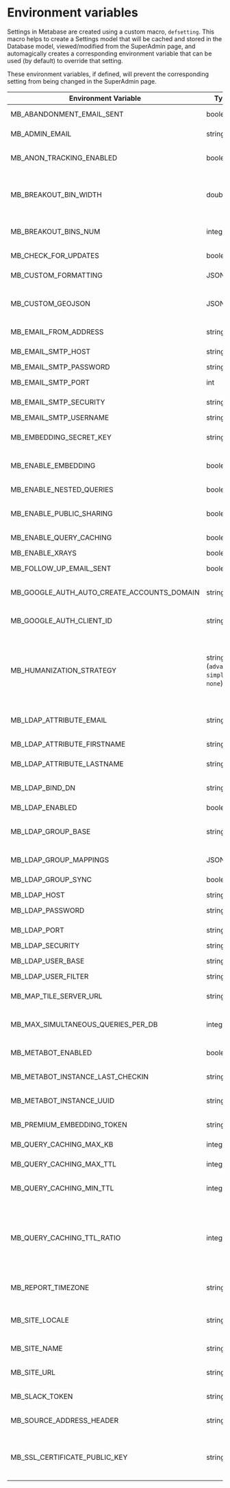 # Environment variables

Settings in Metabase are created using a custom macro, `defsetting`. This macro helps to create a Settings model that will be cached and stored in the Database model, viewed/modified from the SuperAdmin page, and automagically creates a corresponding environment variable that can be used (by default) to override that setting.

These environment variables, if defined, will prevent the corresponding setting from being changed in the SuperAdmin page.

| Environment Variable                       | Type                                     | Default at install                                             | Description                                                                                                                                                                                                                                                                                                |
| ------------------------------------------ | ---------------------------------------- | -------------------------------------------------------------- | ---------------------------------------------------------------------------------------------------------------------------------------------------------------------------------------------------------------------------------------------------------------------------------------------------------- |
| MB_ABANDONMENT_EMAIL_SENT                  | boolean                                  | `false`                                                        | Have we sent an abandonment email to the instance admin?                                                                                                                                                                                                                                                   |
| MB_ADMIN_EMAIL                             | string                                   | `null`                                                         | The email address users should be referred to if they encounter a problem.                                                                                                                                                                                                                                 |
| MB_ANON_TRACKING_ENABLED                   | boolean                                  | `true`                                                         | Enable the collection of anonymous usage data in order to help Metabase improve.                                                                                                                                                                                                                           |
| MB_BREAKOUT_BIN_WIDTH                      | double                                   | `10.0`                                                         | When using the default binning strategy for a field of type Coordinate (such as Latitude and Longitude), this number will be used as the default bin width (in degrees).                                                                                                                                   |
| MB_BREAKOUT_BINS_NUM                       | integer                                  | `8`                                                            | When using the default binning strategy and a number of bins is not provided, this number will be used as the default.                                                                                                                                                                                     |
| MB_CHECK_FOR_UPDATES                       | boolean                                  | `true`                                                         | Identify when new versions of Metabase are available.                                                                                                                                                                                                                                                      |
| MB_CUSTOM_FORMATTING                       | JSON                                     | `{}`                                                           | Object keyed by type, containing formatting settings                                                                                                                                                                                                                                                       |
| MB_CUSTOM_GEOJSON                          | JSON                                     | `{}`                                                           | JSON containing information about custom GeoJSON files for use in map visualizations instead of the default US State or World GeoJSON.                                                                                                                                                                     |
| MB_EMAIL_FROM_ADDRESS                      | string                                   | `null`                                                         | Email address you want to use as the sender of Metabase.                                                                                                                                                                                                                                                   |
| MB_EMAIL_SMTP_HOST                         | string                                   | `null`                                                         | The address of the SMTP server that handles your emails.                                                                                                                                                                                                                                                   |
| MB_EMAIL_SMTP_PASSWORD                     | string                                   | `null`                                                         | SMTP password.                                                                                                                                                                                                                                                                                             |
| MB_EMAIL_SMTP_PORT                         | int                                      | `25`                                                           | The port your SMTP server uses for outgoing emails.                                                                                                                                                                                                                                                        |
| MB_EMAIL_SMTP_SECURITY                     | string                                   | `null`                                                         | SMTP secure connection protocol. (tls, ssl, starttls, or none)                                                                                                                                                                                                                                             |
| MB_EMAIL_SMTP_USERNAME                     | string                                   | `null`                                                         | SMTP username.                                                                                                                                                                                                                                                                                             |
| MB_EMBEDDING_SECRET_KEY                    | string                                   | `null`                                                         | Secret key used to sign JSON Web Tokens for requests to `/api/embed` endpoints.                                                                                                                                                                                                                            |
| MB_ENABLE_EMBEDDING                        | boolean                                  | `false`                                                        | Allow admins to securely embed questions and dashboards within other applications?                                                                                                                                                                                                                         |
| MB_ENABLE_NESTED_QUERIES                   | boolean                                  | `true`                                                         | Allow using a saved question as the source for other queries?                                                                                                                                                                                                                                              |
| MB_ENABLE_PUBLIC_SHARING                   | boolean                                  | `false`                                                        | Enable admins to create publicly viewable links (and embeddable iframes) for Questions and Dashboards?                                                                                                                                                                                                     |
| MB_ENABLE_QUERY_CACHING                    | boolean                                  | `false`                                                        | Enabling caching will save the results of queries that take a long time to run.                                                                                                                                                                                                                            |
| MB_ENABLE_XRAYS                            | boolean                                  | `true`                                                         | Allow users to explore data using X-rays                                                                                                                                                                                                                                                                   |
| MB_FOLLOW_UP_EMAIL_SENT                    | boolean                                  | `false`                                                        | Have we sent a follow up email to the instance admin?                                                                                                                                                                                                                                                      |
| MB_GOOGLE_AUTH_AUTO_CREATE_ACCOUNTS_DOMAIN | string                                   | `null`                                                         | When set, allow users to sign up on their own if their Google account email address is from this domain.                                                                                                                                                                                                   |
| MB_GOOGLE_AUTH_CLIENT_ID                   | string                                   | `null`                                                         | Client ID for Google Auth SSO. If this is set, Google Auth is considered to be enabled.                                                                                                                                                                                                                    |
| MB_HUMANIZATION_STRATEGY                   | string (`advanced`, `simple`, or `none`) | `"advanced"`                                                   | Metabase can attempt to transform your table and field names into more sensible, human-readable versions, e.g. "somehorriblename" becomes "Some Horrible Name". This doesn’t work all that well if the names are in a language other than English, however. Do you want us to take a guess?                |
| MB_LDAP_ATTRIBUTE_EMAIL                    | string                                   | `"mail"`                                                       | Attribute to use for the users email. (usually 'mail', 'email' or 'userPrincipalName')                                                                                                                                                                                                                     |
| MB_LDAP_ATTRIBUTE_FIRSTNAME                | string                                   | `"givenName"`                                                  | Attribute to use for the user's first name. (usually 'givenName')                                                                                                                                                                                                                                          |
| MB_LDAP_ATTRIBUTE_LASTNAME                 | string                                   | `"sn"`                                                         | Attribute to use for the user's last name. (usually 'sn')                                                                                                                                                                                                                                                  |
| MB_LDAP_BIND_DN                            | string                                   | `null`                                                         | The Distinguished Name to bind as (if any), this user will be used to lookup information about other users.                                                                                                                                                                                                |
| MB_LDAP_ENABLED                            | boolean                                  | `false`                                                        | Enable LDAP authentication.                                                                                                                                                                                                                                                                                |
| MB_LDAP_GROUP_BASE                         | string                                   | `null`                                                         | Search base for groups, not required if your LDAP directory provides a 'memberOf' overlay. (Will be searched recursively)                                                                                                                                                                                  |
| MB_LDAP_GROUP_MAPPINGS                     | JSON                                     | `{}`                                                           | JSON containing LDAP to Metabase group mappings.                                                                                                                                                                                                                                                           |
| MB_LDAP_GROUP_SYNC                         | boolean                                  | `false`                                                        | Enable group membership synchronization with LDAP.                                                                                                                                                                                                                                                         |
| MB_LDAP_HOST                               | string                                   | `null`                                                         | Server hostname.                                                                                                                                                                                                                                                                                           |
| MB_LDAP_PASSWORD                           | string                                   | `null`                                                         | The password to bind with for the lookup user.                                                                                                                                                                                                                                                             |
| MB_LDAP_PORT                               | string                                   | `"389"`                                                        | Server port, usually 389 or 636 if SSL is used.                                                                                                                                                                                                                                                            |
| MB_LDAP_SECURITY                           | string                                   | `"none"`                                                       | Use SSL, TLS or plain text.                                                                                                                                                                                                                                                                                |
| MB_LDAP_USER_BASE                          | string                                   | `null`                                                         | Search base for users. (Will be searched recursively)                                                                                                                                                                                                                                                      |
| MB_LDAP_USER_FILTER                        | string                                   | `(&(objectClass=inetOrgPerson)(|(uid={login})(mail={login})))` | User lookup filter, the placeholder {login} will be replaced by the user supplied login.                                                                                                                                                                                                                   |
| MB_MAP_TILE_SERVER_URL                     | string                                   | `http://{s}.tile.openstreetmap.org/` `{z}/{x}/{y}.png`         | The map tile server URL template used in map visualizations, for example from OpenStreetMaps or MapBox.                                                                                                                                                                                                    |
| MB_MAX_SIMULTANEOUS_QUERIES_PER_DB         | integer                                  | `15`                                                           | Maximum number of simultaneous queries to allow per connected Database.                                                                                                                                                                                                                                    |
| MB_METABOT_ENABLED                         | boolean                                  | `false`                                                        | Enable MetaBot, which lets you search for and view your saved questions directly via Slack.                                                                                                                                                                                                                |
| MB_METABOT_INSTANCE_LAST_CHECKIN           | string                                   | `null`                                                         | Timestamp of the last time the active MetaBot instance checked in.                                                                                                                                                                                                                                         |
| MB_METABOT_INSTANCE_UUID                   | string                                   | `null`                                                         | UUID of the active MetaBot instance (the Metabase process currently handling MetaBot duties.)                                                                                                                                                                                                              |
| MB_PREMIUM_EMBEDDING_TOKEN                 | string                                   | `null`                                                         | Token for premium features. Go to the MetaStore to get yours!                                                                                                                                                                                                                                              |
| MB_QUERY_CACHING_MAX_KB                    | integer                                  | `1000`                                                         | The maximum size of the cache, per saved question, in kilobytes:                                                                                                                                                                                                                                           |
| MB_QUERY_CACHING_MAX_TTL                   | integer                                  | `8640000` (100 days, in seconds)                               | The absolute maximum time to keep any cached query results, in seconds.                                                                                                                                                                                                                                    |
| MB_QUERY_CACHING_MIN_TTL                   | integer                                  | `60`                                                           | Metabase will cache all saved questions with an average query execution time longer than this many seconds:                                                                                                                                                                                                |
| MB_QUERY_CACHING_TTL_RATIO                 | integer                                  | `10`                                                           | To determine how long each saved question's cached result should stick around, we take the query's average execution time and multiply that by whatever you input here.So if a query takes on average 2 minutes to run, and you input 10 for your multiplier, its cache entry will persist for 20 minutes. |
| MB_REPORT_TIMEZONE                         | string                                   | `null`                                                         | Connection timezone to use when executing queries. Defaults to system timezone.                                                                                                                                                                                                                            |
| MB_SITE_LOCALE                             | string                                   | `"en"`                                                         | The default language for this Metabase instance. This only applies to emails, Pulses, etc. Users' browsers will specify the language used in the user interface.                                                                                                                                           |
| MB_SITE_NAME                               | string                                   | `"Metabase"`                                                   | The name used for this instance of Metabase.                                                                                                                                                                                                                                                               |
| MB_SITE_URL                                | string                                   | `null`                                                         | The base URL of this Metabase instance, e.g. "http://metabase.my-company.com".                                                                                                                                                                                                                             |
| MB_SLACK_TOKEN                             | string                                   | `null`                                                         | Slack API bearer token obtained from https://api.slack.com/web#authentication                                                                                                                                                                                                                              |
| MB_SOURCE_ADDRESS_HEADER                   | string                                   | `X-Forwarded-For`                                              | Identify the source of HTTP requests by this headers value, instead of its remote address.                                                                                                                                                                                                                 |
| MB_SSL_CERTIFICATE_PUBLIC_KEY              | string                                   | `null`                                                         | Base-64 encoded public key for this sites SSL certificate.Specify this to enable HTTP Public Key Pinning.See http://mzl.la/1EnfqBf for more information.                                                                                                                                                   |
